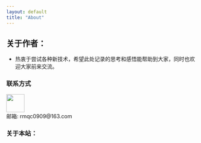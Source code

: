 ```yaml
---
layout: default
title: "About"
---
```


## 关于作者：

* 热衷于尝试各种新技术，希望此处记录的思考和感悟能帮助到大家，同时也欢迎大家前来交流。

### 联系方式

<p class="contact">
 <a href="https://github.com/rmqc0909" title="Github联系我"><img src="http://www.github.com/favicon.ico" width="48" height="48" style="display:inline-block;vertical-align:middle"></a><br/>
邮箱: rmqc0909@163.com
</p>

### 关于本站：
